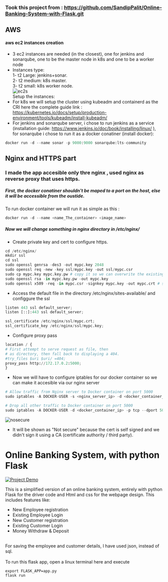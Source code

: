 ### Took this project from : https://github.com/SandipPalit/Online-Banking-System-with-Flask.git

## AWS
#### aws ec2 instances creation
- 3 ec2 instances are needed (in the closest), one for jenkins and sonarqube, one to be the master node in k8s and one to be a worker node </br>
- Instances type: </br>
    1- t2 Large: jenkins+sonar. </br>
    2- t2 medium: k8s master. </br>
    3- t2 small: k8s worker node. </br>
![ec2s](https://github.com/user-attachments/assets/a0077bc1-e3ba-48e8-b938-788735e7159f) </br>
Setup the instances: </br>
- For k8s we will setup the cluster using kubeadm and containerd as the CRI here the complete guide link : https://kubernetes.io/docs/setup/production-environment/tools/kubeadm/install-kubeadm/ </br>
- For jenkins and sonarqube server, i chose to run jenkins as a service (installation guide: https://www.jenkins.io/doc/book/installing/linux/ ), for sonarqube i chose to run it as a docker conatiner (install docker): </br>
```python
docker run -d --name sonar -p 9000:9000 sonarqube:lts-community
```




## Nginx and HTTPS part
### I made the app accesible only thre nginx , used nginx as reverse proxy that uses https. </br>
##### First, the docker conatiner shouldn't be maped to a port on the host, else it will be accessible from the oustide. </br>

To run docker container we will run it as simple as this :
```python
docker run -d --name <name_The_container> <image_name>
```

##### Now we will change something in nginx directory in /etc/nginx/
- Create private key and cert to configure https. </br>
```python
cd /etc/nginx/
mkdir ssl
cd ssl
sudo openssl genrsa -des3 -out mypc.key 2048
sudo openssl req -new -key ssl/mypc.key -out ssl/mypc.csr
sudo cp mypc.key mypc.key.pw # copy it so we can overwrite the existing file with now password, why ? bc if we use key with password whenever nginx restart it will keep asking us the password
sudo openssl rsa -in mypc.key.pw -out mypc.key
sudo openssl x509 -req -in mypc.csr -signkey mypc.key -out mypc.crt # self signing
```

- Access the default file in the directory /etc/nginx/sites-available/ and configgure the ssl
```python
listen 443 ssl default_server;
listen [::]:443 ssl default_server;

ssl_certificate /etc/nginx/ssl/mypc.crt;
ssl_certificate_key /etc/nginx/ssl/mypc.key;
```

- Configure proxy pass
```python
location / {
# First attempt to serve request as file, then
# as directory, then fall back to displaying a 404.
#try_files $uri $uri/ =404;
proxy_pass http://172.17.0.2:5000;
}
```
- Now we will have to configure iptables for our docker container so we can make it accesible via our nginx server
```python
# Allow traffic from Nginx server to Docker container on port 5000
sudo iptables -A DOCKER-USER -s <nginx_server_ip> -d <docker_container_ip> -p tcp --dport 5000 -j ACCEPT

# Drop all other traffic to Docker container on port 5000
sudo iptables -A DOCKER-USER -d <docker_container_ip> -p tcp --dport 5000 -j DROP
```
![nosecure](https://github.com/imadtoumi/Online-Banking-System-with-Flask-master/assets/41326066/77ae08f9-4fe3-4eb5-95d3-6b8326066d0f) </br>
- It will be shown as "Not secure" because the cert is self signed and we didn't sign it using a CA (certificate authority / third party).<br>

# Online Banking System, with python Flask

[![Project Demo](https://img.youtube.com/vi/E0A_Z9ybDeo/0.jpg)](https://www.youtube.com/watch?v=E0A_Z9ybDeo)

This is a simplified version of an online banking system, entirely with python Flask for the driver code and Html and css for the webpage design.
This includes features like:
* New Employee registration
* Existing Employee Login
* New Customer registration
* Existing Customer Login
* Money Withdraw & Deposit

<br>
For saving the employee and customer details, I have used json, instead of sql.

<br>
<br>
To run this flask app, open a linux terminal here and execute 

`export FLASK_APP=app.py` <br> `flask run`

